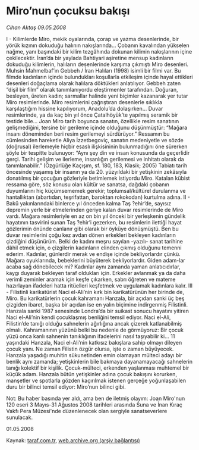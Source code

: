 # Miro’nun çocuksu bakışı

*Cihan Aktaş 09.05.2008*

<div class="yazi">I - Kilimlerde Miro, mekik oyalarında, çorap ve yazma desenlerinde, bir yörük kızının dokuduğu halının nakışlarında... Çobanın kavalından yükselen nağme, yanı başındaki bir kilim tezgâhında dokunan kilimin nakışlarının içine çekilecektir. İran’da bir yaylada Bahtiyari aşiretine mensup kadınların dokuduğu kilimlerin, halıların desenlerinde karşıma çıkmıştı Miro desenleri. 
Muhsin Mahmelbaf’ın Gebbeh / İran Halıları (1998) isimli bir filmi var. Bu filmde kadınların içinde bulundukları koşullarla etkileşim içinde hayal ettikleri desenleri doğaçlama olarak halılara döktükleri anlatılıyor. Gebbeh zaten “dişil bir film” olarak tanımlanıyordu eleştirmenler tarafından. Doğuran, besleyen, üreten kadın; sarmallar halinde yeni biçimler kazanarak yer tutar Miro resimlerinde.   
Miro resimlerini çağrıştıran desenlerle sıklıkla karşılaştığım hissine kapılıyorum, Anadolu’da dolaşırken... Duvar resimlerinde, ya da kaç bin yıl önce Çatalhöyük’te yapılmış seramik bir testide bile...
Joan Miro tarih boyunca sanatın, özellikle resim sanatının gelişmediğini, tersine bir gerileme içinde olduğunu düşünmüştür: “Mağara insanı döneminden beri resim gerilemeyi sürdürüyor.” Ressamın bu cümlesinden hareketle Aliya İzzetbegoviç, sanatın medeniyetle ve sözde (doğrusal) ilerlemeyle hiçbir esaslı ilişkisininin bulunmadığını öne sürerken şöyle bir  tespitte bulunuyor: “Aynı şey din ve insan konusunda da geçerlidir gerçi. Tarihi gelişim ve ilerleme, insanlığın gerilemesi ve inhitatı olarak da tanımlanabilir.” (Özgürlüğe Kaçışım, sf. 180, 183, Klasik; 2005)
Tabiatı tarih öncesinde yaşamış bir insanın ya da 20. yüzyıldaki bir yetişkinin zekâsıyla donatılmış bir çocuğun gözleriyle betimlemek istiyordu Miro.  Katalan kübist ressama göre, söz konusu olan kültür ve sanatsa, dağdaki çobanın duyumlarını hiç küçümsememek gerekir; toplumsal/kültürel durulanma ve hantallıktan (abartıdan, teşrifattan, baroktan rokokodan) kurtulma adına.   
II - Bakü yakınlarındaki binlerce yıl önceden kalma Taş ?ehir’de, sayısız depremin yerle bir etmelerinden geriye kalan duvar resimlerinde de Miro vardı. Mağara resimleriyle en az on bin yıl önceki bir yerleşkenin gündelik hayatının tasvirini sunan Taş ?ehir’i gezerken, bu resimlerin ilettiği hayat gözlerimin önünde canlanır gibi olarak bir öyküye dönüşmüştü.
Ben bu duvar resimlerini çoğu kez avdan dönen erkekleri bekleyen kadınların çizdiğini düşünürüm. Belki de kadını meşru sayılan -yazılı- sanat tarihine dâhil etmek için, o çizgilerin kadınların elinden çıkmış olduğunu temenni ederim. 
Kadınlar, günlerdir merak ve endişe içinde bekliyorlardır çünkü. Mağara oyuklarında, bebeklerini büyüterek bekliyorlardır. Giden adam-lar acaba sağ dönebilecek mi? 
Kadınlar aynı zamanda yaman anlatıcıdırlar, kaygı duyarak bekleyen taraf oldukları için. Erkekler avlanmak ya da daha verimli zeminler aramak için keşfe çıkarken, sabrı öğreten ve mateme hazırlayan ifadeleri hatta ritüelleri keşfetmek ve uygulamak kadınlara kalır.  
III - Filistinli karikatürist Naci el-Ali’nin kırk bin karikatürünün her birinde de, Miro. Bu karikatürlerin çocuk kahramanı Hanzala,  bir açıdan sanki üç beş çizgiden ibaret, başka bir açıdan ise en yalın biçimine indirgenmiş Filistinli. Hanzala sanki 1987 senesinde Londra’da bir suikast sonucu hayatını yitiren Naci el-Ali’nin kendi çocuklaşmış benliğini temsil ediyor. Naci el-Ali,  Filistin’de tanığı olduğu sahnelerin ağırlığına ancak çizerek katlanabilmiş olmalı. Kahramanının yüzünü belki bu nedenle de görmüyoruz: Bir çocuk yüzü onca kanlı sahnenin tanıklığının ifadelerini nasıl taşıyabilir ki… 
11 yaşındaki Hanzala, Naci el-Ali’nin katkısız bakışlara sahip olmayı dileyen çocuk yanı. Ne zaman Filistin özgür olursa, işte o zaman büyüyecek.
Hanzala yaşadığı muhitin sükunetinden emin olamayan mülteci adayı bir benlik aynı zamanda; yetişkinlerin bile bakmaya dayanamayacağı sahnelerin tanığı kolektif bir kişilik. 
Çocuk-mülteci, erkenden yaşlanması muhtemel bir küçük adam. Hanzala bütün yetişkinler adına çocuk bakışını korurken, manşetler ve spotlarla gözden kaçırılmak istenen gerçeğe yoğunlaşabilen duru bir bilinci temsil ediyor: Miro’nun bilinci gibi. 

Not:  Bu haber basında yer aldı, ama ben de iletmiş olayım: Joan Miro'nun 120 eseri 3 Mayıs-31 Ağustos 2008 tarihleri arasında Suna ve İnan Kıraç Vakfı Pera Müzesi'nde düzenlenecek olan sergiyle sanatseverlere sunulacak.

01.05.2008</div>

Kaynak: [taraf.com.tr](m), [web.archive.org (arşiv bağlantısı)](http://web.archive.org/web/20101201061210/http://taraf.com.tr/cihan-aktas/makale-mironun-cocuksu-bakisi.htm)
